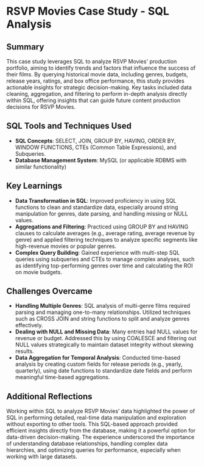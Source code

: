 # RSVP Movies Case Study - SQL Analysis

## Summary
This case study leverages SQL to analyze RSVP Movies' production portfolio, aiming to identify trends and factors that influence the success of their films. By querying historical movie data, including genres, budgets, release years, ratings, and box office performance, this study provides actionable insights for strategic decision-making. Key tasks included data cleaning, aggregation, and filtering to perform in-depth analysis directly within SQL, offering insights that can guide future content production decisions for RSVP Movies.

## SQL Tools and Techniques Used
- **SQL Concepts**: SELECT, JOIN, GROUP BY, HAVING, ORDER BY, WINDOW FUNCTIONS, CTEs (Common Table Expressions), and Subqueries.
- **Database Management System**: MySQL (or applicable RDBMS with similar functionality)

## Key Learnings
- **Data Transformation in SQL**: Improved proficiency in using SQL functions to clean and standardize data, especially around string manipulation for genres, date parsing, and handling missing or NULL values.
- **Aggregations and Filtering**: Practiced using GROUP BY and HAVING clauses to calculate averages (e.g., average rating, average revenue by genre) and applied filtering techniques to analyze specific segments like high-revenue movies or popular genres.
- **Complex Query Building**: Gained experience with multi-step SQL queries using subqueries and CTEs to manage complex analyses, such as identifying top-performing genres over time and calculating the ROI on movie budgets.

## Challenges Overcame
- **Handling Multiple Genres**: SQL analysis of multi-genre films required parsing and managing one-to-many relationships. Utilized techniques such as CROSS JOIN and string functions to split and analyze genres effectively.
- **Dealing with NULL and Missing Data**: Many entries had NULL values for revenue or budget. Addressed this by using COALESCE and filtering out NULL values strategically to maintain dataset integrity without skewing results.
- **Data Aggregation for Temporal Analysis**: Conducted time-based analysis by creating custom fields for release periods (e.g., yearly, quarterly), using date functions to standardize date fields and perform meaningful time-based aggregations.

## Additional Reflections
Working within SQL to analyze RSVP Movies’ data highlighted the power of SQL in performing detailed, real-time data manipulation and exploration without exporting to other tools. This SQL-based approach provided efficient insights directly from the database, making it a powerful option for data-driven decision-making. The experience underscored the importance of understanding database relationships, handling complex data hierarchies, and optimizing queries for performance, especially when working with large datasets.
